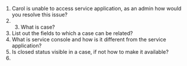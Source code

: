 1. Carol is unable to access service application, as an admin how would you resolve this issue?
2. 3. What is case?
3. List out the fields to which a case can be related?
4. What is service console and how is it different from the service application? 
5. Is closed status visible in a case, if not how to make it available?
6. 


